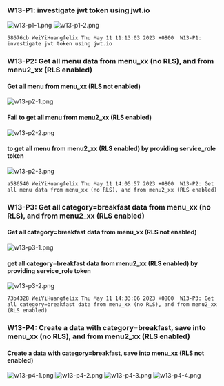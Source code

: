 ### W13-P1: investigate jwt token using jwt.io
![w13-p1-1.png](https://boadkpezbkrextxfzgiw.supabase.co/storage/v1/object/public/demo-26/md_img/w13-p1-1.png)
![w13-p1-2.png](https://boadkpezbkrextxfzgiw.supabase.co/storage/v1/object/public/demo-26/md_img/w13-p1-2.png)
```
58676cb WeiYiHuangfelix Thu May 11 11:13:03 2023 +0800  W13-P1: investigate jwt token using jwt.io
```
### W13-P2: Get all menu data from menu_xx (no RLS), and from menu2_xx (RLS enabled)
 
#### Get all menu from menu_xx (RLS not enabled)
![w13-p2-1.png](https://boadkpezbkrextxfzgiw.supabase.co/storage/v1/object/public/demo-26/md_img/w13-p2-1.png)

#### Fail to get all menu from menu2_xx (RLS enabled)
![w13-p2-2.png](https://boadkpezbkrextxfzgiw.supabase.co/storage/v1/object/public/demo-26/md_img/w13-p2-2.png)

#### to get all menu from menu2_xx (RLS enabled) by providing service_role token
![w13-p2-3.png](https://boadkpezbkrextxfzgiw.supabase.co/storage/v1/object/public/demo-26/md_img/w13-p2-3.png)
```
a586540 WeiYiHuangfelix Thu May 11 14:05:57 2023 +0800  W13-P2: Get all menu data from menu_xx (no RLS), and from menu2_xx (RLS enabled)
```
### W13-P3: Get all category=breakfast data from menu_xx (no RLS), and from menu2_xx (RLS enabled)
 
#### Get all category=breakfast data from menu_xx (RLS not enabled)
![w13-p3-1.png](https://boadkpezbkrextxfzgiw.supabase.co/storage/v1/object/public/demo-26/md_img/w13-p3-1.png)
#### get all category=breakfast data from menu2_xx (RLS enabled) by providing service_role token
![w13-p3-2.png](https://boadkpezbkrextxfzgiw.supabase.co/storage/v1/object/public/demo-26/md_img/w13-p3-2.png)
```
73b4328 WeiYiHuangfelix Thu May 11 14:33:06 2023 +0800  W13-P3: Get all category=breakfast data from menu_xx (no RLS), and from menu2_xx (RLS enabled)
```

### W13-P4: Create a data with category=breakfast, save into menu_xx (no RLS), and from menu2_xx (RLS enabled)
 
####  Create a data with category=breakfast, save into menu_xx (RLS not enabled)
![w13-p4-1.png](https://boadkpezbkrextxfzgiw.supabase.co/storage/v1/object/public/demo-26/md_img/w13-p4-1.png)
![w13-p4-2.png](https://boadkpezbkrextxfzgiw.supabase.co/storage/v1/object/public/demo-26/md_img/w13-p4-2.png)
![w13-p4-3.png](https://boadkpezbkrextxfzgiw.supabase.co/storage/v1/object/public/demo-26/md_img/w13-p4-3.png)
![w13-p4-4.png](https://boadkpezbkrextxfzgiw.supabase.co/storage/v1/object/public/demo-26/md_img/w13-p4-4.png)
```

